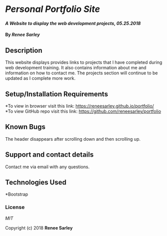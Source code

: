 # _Personal Portfolio Site_

#### _A Website to display the web development projects, 05.25.2018_

#### By _**Renee Sarley**_

## Description

This website displays provides links to projects that I have completed during web development training. It also contains information about me and information on how to contact me. The projects section will continue to be updated as I complete more work.

## Setup/Installation Requirements

*To view in browser visit this link: https://reneesarley.github.io/portfolio/
*To view GitHub repo visit this link: https://github.com/reneesarley/portfolio


## Known Bugs

The header disappears after scrolling down and then scrolling up. 

## Support and contact details

Contact me via email with any questions.

## Technologies Used

*Bootstrap

### License

*MIT*

Copyright (c) 2018 **Renee Sarley**
